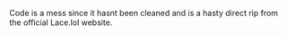 Code is a mess since it hasnt been cleaned and is a hasty direct rip from the official Lace.lol website.
